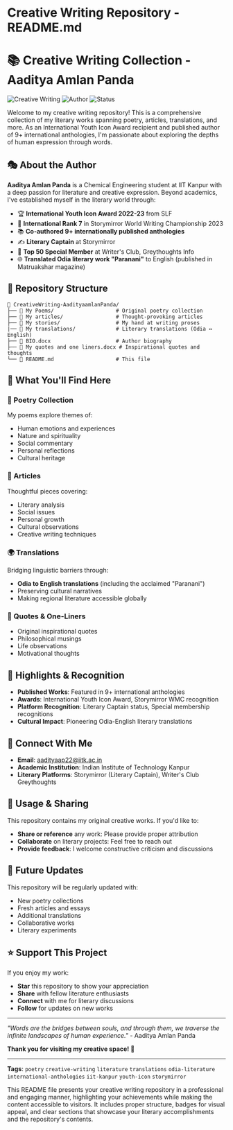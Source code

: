 # Creative Writing Repository - README.md


# 📚 Creative Writing Collection - Aaditya Amlan Panda

![Creative Writing](https://img.shields.io/badge/Creative%20Writing-Poetry%20%7C%20Articles%20%7C%20Translations-blue)
![Author](https://img.shields.io/badge/Author-Aaditya%20Amlan%20Panda-green)
![Status](https://img.shields.io/badge/Status-Active-brightgreen)

Welcome to my creative writing repository! This is a comprehensive collection of my literary works spanning poetry, articles, translations, and more. As an International Youth Icon Award recipient and published author of 9+ international anthologies, I'm passionate about exploring the depths of human expression through words.

## 🎭 About the Author

**Aaditya Amlan Panda** is a Chemical Engineering student at IIT Kanpur with a deep passion for literature and creative expression. Beyond academics, I've established myself in the literary world through:

- 🏆 **International Youth Icon Award 2022-23** from SLF
- 🌟 **International Rank 7** in Storymirror World Writing Championship 2023
- 📚 **Co-authored 9+ internationally published anthologies**
- ✍️ **Literary Captain** at Storymirror
- 🏅 **Top 50 Special Member** at Writer's Club, Greythoughts Info
- 🌐 **Translated Odia literary work "Paranani"** to English (published in Matruakshar magazine)

## 📖 Repository Structure

```
📂 CreativeWriting-AadityaamlanPanda/
├── 📁 My Poems/                    # Original poetry collection
├── 📁 My articles/                 # Thought-provoking articles
├── 📁 My stories/                  # My hand at writing proses
|── 📁 My translations/             # Literary translations (Odia ↔ English)
├── 📄 BIO.docx                     # Author biography
├── 📄 My quotes and one liners.docx # Inspirational quotes and thoughts
└── 📄 README.md                    # This file
```

## 🎨 What You'll Find Here

### 🌹 Poetry Collection
My poems explore themes of:
- Human emotions and experiences
- Nature and spirituality  
- Social commentary
- Personal reflections
- Cultural heritage

### 📰 Articles
Thoughtful pieces covering:
- Literary analysis
- Social issues
- Personal growth
- Cultural observations
- Creative writing techniques

### 🌍 Translations
Bridging linguistic barriers through:
- **Odia to English translations** (including the acclaimed "Paranani")
- Preserving cultural narratives
- Making regional literature accessible globally

### 💭 Quotes & One-Liners
- Original inspirational quotes
- Philosophical musings
- Life observations
- Motivational thoughts

## 🌟 Highlights & Recognition

- **Published Works**: Featured in 9+ international anthologies
- **Awards**: International Youth Icon Award, Storymirror WMC recognition
- **Platform Recognition**: Literary Captain status, Special membership recognitions
- **Cultural Impact**: Pioneering Odia-English literary translations

## 🤝 Connect With Me

- **Email**: aadityaap22@iitk.ac.in
- **Academic Institution**: Indian Institute of Technology Kanpur
- **Literary Platforms**: Storymirror (Literary Captain), Writer's Club Greythoughts

## 📝 Usage & Sharing

This repository contains my original creative works. If you'd like to:
- **Share or reference** any work: Please provide proper attribution
- **Collaborate** on literary projects: Feel free to reach out
- **Provide feedback**: I welcome constructive criticism and discussions

## 🎯 Future Updates

This repository will be regularly updated with:
- New poetry collections
- Fresh articles and essays  
- Additional translations
- Collaborative works
- Literary experiments

## ⭐ Support This Project

If you enjoy my work:
- **Star** this repository to show your appreciation
- **Share** with fellow literature enthusiasts
- **Connect** with me for literary discussions
- **Follow** for updates on new works

---

*"Words are the bridges between souls, and through them, we traverse the infinite landscapes of human experience."* - Aaditya Amlan Panda

**Thank you for visiting my creative space! 🙏**

---

**Tags**: `poetry` `creative-writing` `literature` `translations` `odia-literature` `international-anthologies` `iit-kanpur` `youth-icon` `storymirror`

This README file presents your creative writing repository in a professional and engaging manner, highlighting your achievements while making the content accessible to visitors. It includes proper structure, badges for visual appeal, and clear sections that showcase your literary accomplishments and the repository's contents.

